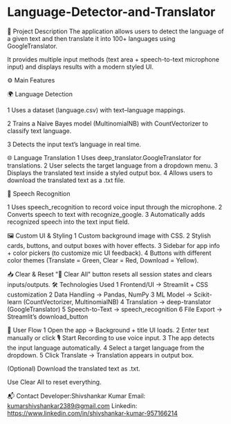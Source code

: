 # Language-Detector-and-Translator

🔑 Project Description
The application allows users to detect the language of a given text and then translate it into 100+ languages using GoogleTranslator.

It provides multiple input methods (text area + speech-to-text microphone input) and displays results with a modern styled UI.

⚙️ Main Features

🌍 Language Detection

1 Uses a dataset (language.csv) with text–language mappings.

2 Trains a Naive Bayes model (MultinomialNB) with CountVectorizer to classify text language.

3 Detects the input text’s language in real time.

🌐 Language Translation
1 Uses deep_translator.GoogleTranslator for translations.
2 User selects the target language from a dropdown menu.
3 Displays the translated text inside a styled output box.
4 Allows users to download the translated text as a .txt file.

🎤 Speech Recognition

1 Uses speech_recognition to record voice input through the microphone.
2 Converts speech to text with recognize_google.
3 Automatically adds recognized speech into the text input field.

🖼 Custom UI & Styling
1 Custom background image with CSS.
2 Stylish cards, buttons, and output boxes with hover effects.
3 Sidebar for app info + color pickers (to customize mic UI feedback).
4 Buttons with different color themes (Translate = Green, Clear = Red, Download = Yellow).

📥 Clear & Reset
"🧹 Clear All" button resets all session states and clears inputs/outputs.
🛠 Technologies Used
1 Frontend/UI → Streamlit + CSS customization
2 Data Handling → Pandas, NumPy
3 ML Model → Scikit-learn (CountVectorizer, MultinomialNB)
4 Translation → deep-translator (GoogleTranslator)
5 Speech-to-Text → speech_recognition
6 File Export → Streamlit’s download_button

🚀 User Flow
1 Open the app → Background + title UI loads.
2 Enter text manually or click 🎙 Start Recording to use voice input.
3 The app detects the input language automatically.
4 Select a target language from the dropdown.
5 Click Translate → Translation appears in output box.

(Optional) Download the translated text as .txt.

Use Clear All to reset everything.

📬 Contact
Developer:Shivshankar Kumar
Email:    kumarshivshankar2389@gmail.com
Linkedin: https://www.linkedin.com/in/shivshankar-kumar-957166214
